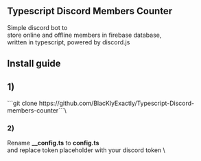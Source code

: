 ## Typescript Discord Members Counter
Simple discord bot to<br/>
store online and offline members in firebase database, <br/>
written in typescript, powered by discord.js<br/>

## Install guide

<h2>1)</h2> 
```git clone https://github.com/BlacKlyExactly/Typescript-Discord-members-counter```\

<h3>2)</h3>
Rename <b>__config.ts</b> to <b>config.ts</b><br/>
and replace token placeholder with your discord token \
